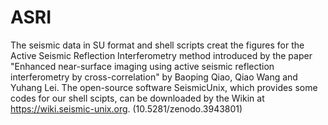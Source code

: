# ASRI
The seismic data in SU format and shell scripts creat the figures for the Active Seismic Reflection Interferometry method introduced by the paper "Enhanced near-surface imaging using active seismic reflection interferometry by cross-correlation" by Baoping Qiao, Qiao Wang and Yuhang Lei.
The open-source software SeismicUnix, which provides some codes for our shell scipts, can be downloaded by the Wikin at https://wiki.seismic-unix.org.
(10.5281/zenodo.3943801)	
